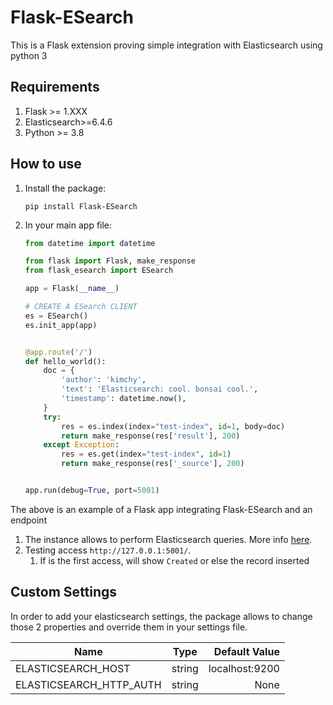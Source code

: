# Flask-ESearch

This is a Flask extension proving simple integration with Elasticsearch using python 3

## Requirements

 1. Flask >= 1.XXX
 2. Elasticsearch>=6.4.6
 3. Python >= 3.8

## How to use

 1. Install the package:

    ```shell script
    pip install Flask-ESearch
    ```

 2. In your main app file:

    ```python
    from datetime import datetime
    
    from flask import Flask, make_response
    from flask_esearch import ESearch
    
    app = Flask(__name__)
    
    # CREATE A ESearch CLIENT
    es = ESearch()
    es.init_app(app)
    
    
    @app.route('/')
    def hello_world():
        doc = {
            'author': 'kimchy',
            'text': 'Elasticsearch: cool. bonsai cool.',
            'timestamp': datetime.now(),
        }
        try:
            res = es.index(index="test-index", id=1, body=doc)
            return make_response(res['result'], 200)
        except Exception:
            res = es.get(index="test-index", id=1)
            return make_response(res['_source'], 200)
    
    
    app.run(debug=True, port=5001)
    
    ```

The above is an example of a Flask app integrating Flask-ESearch and an endpoint

 1. The instance allows to perform Elasticsearch queries. More info [here](https://elasticsearch-py.readthedocs.io/en/master/).
 2. Testing access `http://127.0.0.1:5001/`.
    1. If is the first access, will show `Created` or else the record inserted

## Custom Settings

In order to add your elasticsearch settings, the package allows to change those 2 properties and override them in your settings file.

| Name          | Type          | Default Value  |
| ------------- |:-------------:| -----:|
| ELASTICSEARCH_HOST  | string | localhost:9200 |
| ELASTICSEARCH_HTTP_AUTH  | string | None |
